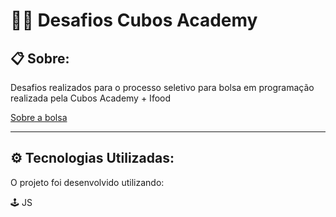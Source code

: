 # 👩‍💻 Desafios Cubos Academy


## 📋 Sobre: 

<p> Desafios realizados para o processo seletivo para bolsa em programação realizada pela Cubos Academy + Ifood <p>

[Sobre a bolsa](https://cubos.academy/cursos/ifood?utm_source=linkedin&utm_medium=social&utm_campaign=ifood)

---

## ⚙️ Tecnologias Utilizadas:

O projeto foi desenvolvido utilizando:

🕹️ JS
